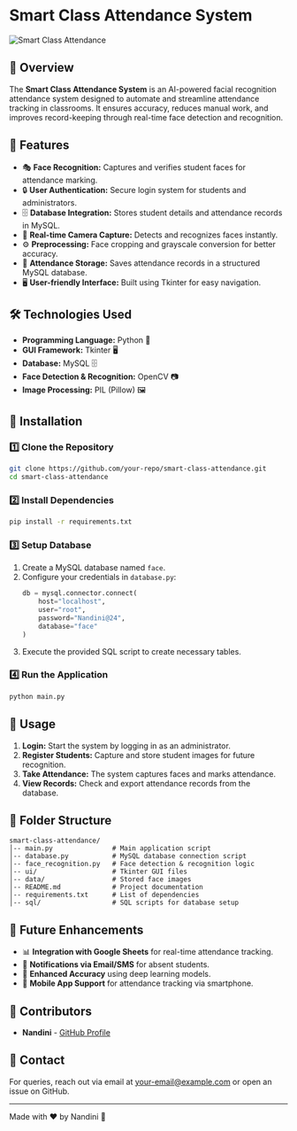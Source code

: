 # Smart Class Attendance System

![Smart Class Attendance](https://your-image-url.com/banner.png)

## 📌 Overview
The **Smart Class Attendance System** is an AI-powered facial recognition attendance system designed to automate and streamline attendance tracking in classrooms. It ensures accuracy, reduces manual work, and improves record-keeping through real-time face detection and recognition.

## 🚀 Features
- 🎭 **Face Recognition:** Captures and verifies student faces for attendance marking.
- 🔒 **User Authentication:** Secure login system for students and administrators.
- 🗄 **Database Integration:** Stores student details and attendance records in MySQL.
- 📸 **Real-time Camera Capture:** Detects and recognizes faces instantly.
- ⚙️ **Preprocessing:** Face cropping and grayscale conversion for better accuracy.
- 📝 **Attendance Storage:** Saves attendance records in a structured MySQL database.
- 🖥 **User-friendly Interface:** Built using Tkinter for easy navigation.

## 🛠 Technologies Used
- **Programming Language:** Python 🐍
- **GUI Framework:** Tkinter 🖥
- **Database:** MySQL 🗄
- **Face Detection & Recognition:** OpenCV 📷
- **Image Processing:** PIL (Pillow) 🖼

## 🔧 Installation
### 1️⃣ Clone the Repository
```sh
git clone https://github.com/your-repo/smart-class-attendance.git
cd smart-class-attendance
```

### 2️⃣ Install Dependencies
```sh
pip install -r requirements.txt
```

### 3️⃣ Setup Database
1. Create a MySQL database named `face`.
2. Configure your credentials in `database.py`:
   ```python
   db = mysql.connector.connect(
       host="localhost",
       user="root",
       password="Nandini@24",
       database="face"
   )
   ```
3. Execute the provided SQL script to create necessary tables.

### 4️⃣ Run the Application
```sh
python main.py
```

## 🎯 Usage
1. **Login:** Start the system by logging in as an administrator.
2. **Register Students:** Capture and store student images for future recognition.
3. **Take Attendance:** The system captures faces and marks attendance.
4. **View Records:** Check and export attendance records from the database.

## 📂 Folder Structure
```
smart-class-attendance/
│-- main.py               # Main application script
│-- database.py           # MySQL database connection script
│-- face_recognition.py   # Face detection & recognition logic
│-- ui/                   # Tkinter GUI files
│-- data/                 # Stored face images
│-- README.md             # Project documentation
│-- requirements.txt      # List of dependencies
│-- sql/                  # SQL scripts for database setup
```

## 🌟 Future Enhancements
- 📊 **Integration with Google Sheets** for real-time attendance tracking.
- 📩 **Notifications via Email/SMS** for absent students.
- 🤖 **Enhanced Accuracy** using deep learning models.
- 📱 **Mobile App Support** for attendance tracking via smartphone.

## 👥 Contributors
- **Nandini** - [GitHub Profile](https://github.com/Nandini2455)

## 💬 Contact
For queries, reach out via email at [your-email@example.com](mailto:pathivadanandini24@gmail.com) or open an issue on GitHub.

---
Made with ❤️ by Nandini 🚀

